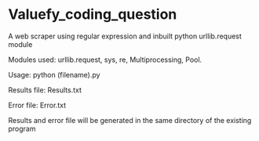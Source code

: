 # Valuefy_coding_question
A web scraper using regular expression and inbuilt python urllib.request module 

Modules used: urllib.request, sys, re, Multiprocessing, Pool. 

Usage: python (filename).py

Results file: Results.txt

Error file: Error.txt

Results and error file will be generated in the same directory of the existing program
